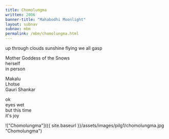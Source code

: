 ```yaml
---
title: Chomolungma
written: 2006
banner-title: "Mahabodhi Moonlight" 
layout: subnav
subnav: mbm
permalink: /mbm/chomolungma.html
---
```


<div class="poem">
up through clouds  
sunshine flying  
we all gasp
 
Mother Goddess of the Snows  
herself  
in person
 
Makalu  
Lhotse  
Gauri Shankar
 
ok  
eyes wet  
but this time  
it's joy
</div>

!["Chomolungma"]({{ site.baseurl }}/assets/images/pilg1/chomolungma.jpg "Chomolungma")
